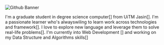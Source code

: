![Github Banner](https://user-images.githubusercontent.com/68144578/212797693-8fdea50b-45d7-4fc4-a1c9-c9199d04f60c.png)

I'm a graduate student in degree science computer[] from UiTM Jasin[]. I'm a passionate learner who's alwayswiling to learn work across technologies and framework[]. I love to explore new language and leverage them to solve real-life problems[]. I'm currently into Web Development [] and working on my Data Structure and Algorithms skills[]





